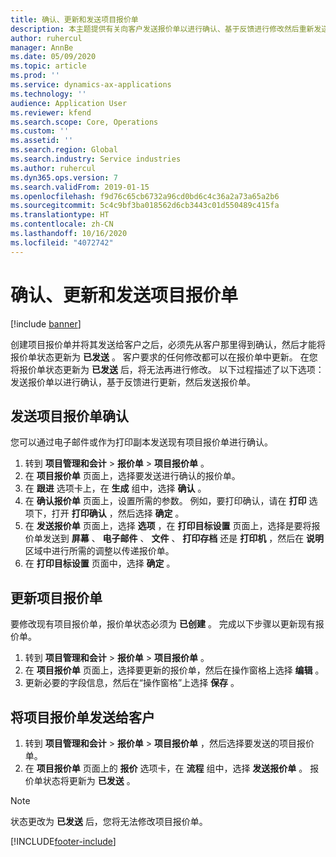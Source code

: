 ```yaml
---
title: 确认、更新和发送项目报价单
description: 本主题提供有关向客户发送报价单以进行确认、基于反馈进行修改然后重新发送报价单的信息。
author: ruhercul
manager: AnnBe
ms.date: 05/09/2020
ms.topic: article
ms.prod: ''
ms.service: dynamics-ax-applications
ms.technology: ''
audience: Application User
ms.reviewer: kfend
ms.search.scope: Core, Operations
ms.custom: ''
ms.assetid: ''
ms.search.region: Global
ms.search.industry: Service industries
ms.author: ruhercul
ms.dyn365.ops.version: 7
ms.search.validFrom: 2019-01-15
ms.openlocfilehash: f9d76c65cb6732a96cd0bd6c4c36a2a73a65a2b6
ms.sourcegitcommit: 5c4c9bf3ba018562d6cb3443c01d550489c415fa
ms.translationtype: HT
ms.contentlocale: zh-CN
ms.lasthandoff: 10/16/2020
ms.locfileid: "4072742"
---
```

# <a name="confirm-update-and-send-a-project-quotation"></a>确认、更新和发送项目报价单

[!include [banner](../includes/banner.md)]

创建项目报价单并将其发送给客户之后，必须先从客户那里得到确认，然后才能将报价单状态更新为 **已发送** 。 客户要求的任何修改都可以在报价单中更新。 在您将报价单状态更新为 **已发送** 后，将无法再进行修改。 以下过程描述了以下选项：发送报价单以进行确认，基于反馈进行更新，然后发送报价单。

## <a name="send-a-project-quotation-confirmation"></a>发送项目报价单确认  

您可以通过电子邮件或作为打印副本发送现有项目报价单进行确认。 

1. 转到 **项目管理和会计** > **报价单** > **项目报价单** 。 
2. 在 **项目报价单** 页面上，选择要发送进行确认的报价单。 
3. 在 **跟进** 选项卡上，在 **生成** 组中，选择 **确认** 。 
4. 在 **确认报价单** 页面上，设置所需的参数。 例如，要打印确认，请在 **打印** 选项下，打开 **打印确认** ，然后选择 **确定** 。
5. 在 **发送报价单** 页面上，选择 **选项** ，在 **打印目标设置** 页面上，选择是要将报价单发送到 **屏幕** 、 **电子邮件** 、 **文件** 、 **打印存档** 还是 **打印机** ，然后在 **说明** 区域中进行所需的调整以传递报价单。
6. 在 **打印目标设置** 页面中，选择 **确定** 。  

## <a name="update-a-project-quotation"></a>更新项目报价单

要修改现有项目报价单，报价单状态必须为 **已创建** 。 完成以下步骤以更新现有报价单。 

1. 转到 **项目管理和会计** > **报价单** > **项目报价单** 。
2. 在 **项目报价单** 页面上，选择要更新的报价单，然后在操作窗格上选择 **编辑** 。
3. 更新必要的字段信息，然后在“操作窗格”上选择 **保存** 。  

## <a name="send-a-project-quotation-to-a-customer"></a>将项目报价单发送给客户 

1. 转到 **项目管理和会计** > **报价单** > **项目报价单** ，然后选择要发送的项目报价单。
2. 在 **项目报价单** 页面上的 **报价** 选项卡，在 **流程** 组中，选择 **发送报价单** 。 报价单状态将更新为 **已发送** 。

> [!NOTE]
> 状态更改为 **已发送** 后，您将无法修改项目报价单。


[!INCLUDE[footer-include](../includes/footer-banner.md)]